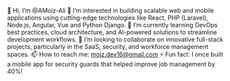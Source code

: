 👋 Hi, I’m @AMoiz-Ali
👀 I’m interested in building scalable web and mobile applications using cutting-edge technologies like React, PHP (Laravel), Node.js, Angular, Vue and Python Django.
🌱 I’m currently learning DevOps best practices, cloud architecture, and AI-powered solutions to streamline development workflows.
💞️ I’m looking to collaborate on innovative full-stack projects, particularly in the SaaS, security, and workforce management spaces.
📫 How to reach me: moiz.dev16@gmail.com
⚡ Fun fact: I once built a mobile app for security guards that helped improve job management by 40%!

<!---
AMoiz-Ali/AMoiz-Ali is a ✨ special ✨ repository because its `README.md` (this file) appears on your GitHub profile.
You can click the Preview link to take a look at your changes.
--->
